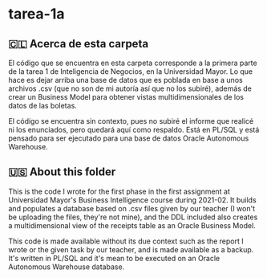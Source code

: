 # tarea-1a

## 🇨🇱 Acerca de esta carpeta

El código que se encuentra en esta carpeta corresponde a la primera parte de la tarea 1 de Inteligencia de Negocios, en la Universidad Mayor. Lo que hace es dejar arriba una base de datos que es poblada en base a unos archivos .csv (que no son de mi autoría así que no los subiré), además de crear un Business Model para obtener vistas multidimensionales de los datos de las boletas.

El código se encuentra sin contexto, pues no subiré el informe que realicé ni los enunciados, pero quedará aquí como respaldo. Está en PL/SQL y está pensado para ser ejecutado para una base de datos Oracle Autonomous Warehouse.

## 🇺🇸 About this folder

This is the code I wrote for the first phase in the first assignment at Universidad Mayor's Business Intelligence course during 2021-02. It builds and populates a database based on .csv files given by our teacher (I won't be uploading the files, they're not mine), and the DDL included also creates a multidimensional view of the receipts table as an Oracle Business Model.

This code is made available without its due context such as the report I wrote or the given task by our teacher, and is made available as a backup. It's written in PL/SQL and it's mean to be executed on an Oracle Autonomous Warehouse database.